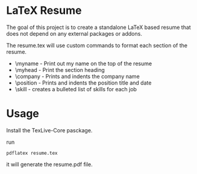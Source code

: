 # LaTeX Resume

The goal of this project is to create a standalone LaTeX based resume that does not depend on any external packages or addons.

The resume.tex will use custom commands to format each section of the resume.

* \myname - Print out my name on the top of the resume
* \myhead - Print the section heading
* \company - Prints and indents the company name
* \position - Prints and indents the position title and date
* \skill - creates a bulleted list of skills for each job


# Usage

Install the TexLive-Core pasckage.

run 

	pdflatex resume.tex

it will generate the resume.pdf file.


